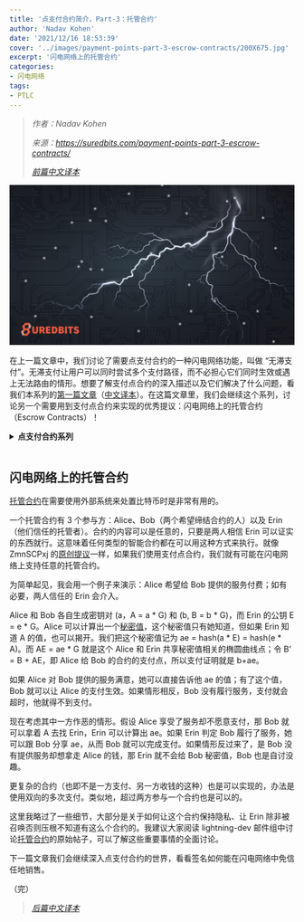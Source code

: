 ```yaml
---
title: '点支付合约简介，Part-3：托管合约'
author: 'Nadav Kohen'
date: '2021/12/16 18:53:39'
cover: '../images/payment-points-part-3-escrow-contracts/200X675.jpg'
excerpt: '闪电网络上的托管合约'
categories:
- 闪电网络
tags:
- PTLC
---
```



> *作者：Nadav Kohen*
>
> *来源：<https://suredbits.com/payment-points-part-3-escrow-contracts/>*
>
> *[前篇中文译本](https://www.btcstudy.org/2021/12/10/payment-points-part-2-stuckless-payments/)*



![Lightning Data](../images/payment-points-part-3-escrow-contracts/200X675.jpg)

在上一篇文章中，我们讨论了需要点支付合约的一种闪电网络功能，叫做 “无滞支付”。无滞支付让用户可以同时尝试多个支付路径，而不必担心它们同时生效或遇上无法路由的情形。想要了解支付点合约的深入描述以及它们解决了什么问题，看我们本系列的[第一篇文章](https://suredbits.com/payment-points-part-1/)（[中文译本](https://www.btcstudy.org/2021/10/26/payment-points-part-1-replacing-HTLC/)）。在这篇文章里，我们会继续这个系列，讨论另一个需要用到支付点合约来实现的优秀提议：闪电网络上的托管合约（Escrow Contracts）！

<details><summary><strong>点支付合约系列</strong></summary>
<a href="https://suredbits.com/payment-points-part-1/">Payment Points Part 1: Replacing HTLCs</a><br>
<a href="https://suredbits.com/payment-points-part-2-stuckless-payments/">Payment Points Part 2: “Stuckless” Payments</a><br>
<a href="https://suredbits.com/payment-points-part-3-escrow-contracts/">Payment Points Part 3: Escrow Contracts</a><br>
<a href="https://suredbits.com/payment-points-part-4-selling-signatures/">Payment Points Part 4: Selling Signatures</a>
</details><br>

## 闪电网络上的托管合约

[托管合约](https://lists.linuxfoundation.org/pipermail/lightning-dev/2019-June/002051.html)在需要使用外部系统来处置比特币时是非常有用的。

一个托管合约有 3 个参与方：Alice、Bob（两个希望缔结合约的人）以及 Erin（他们信任的托管者）。合约的内容可以是任意的，只要是两人相信 Erin 可以证实的东西就行。这意味着任何类型的智能合约都在可以用这种方式来执行。就像 ZmnSCPxj 的[原创提议](https://lists.linuxfoundation.org/pipermail/lightning-dev/2019-June/002028.html)一样，如果我们使用支付点合约，我们就有可能在闪电网络上支持任意的托管合约。

为简单起见，我会用一个例子来演示：Alice 希望给 Bob 提供的服务付费；如有必要，两人信任的 Erin 会介入。

Alice 和 Bob 各自生成密钥对 (a，A = a * G) 和 (b, B = b * G)，而 Erin 的公钥 E = e * G。Alice 可以计算出一个[秘密值](https://en.wikipedia.org/wiki/Diffie%E2%80%93Hellman_key_exchange)，这个秘密值只有她知道，但如果 Erin 知道 A 的值，也可以揭开。我们把这个秘密值记为 ae = hash(a * E) = hash(e * A)。而 AE = ae * G 就是这个 Alice 和 Erin 共享秘密值相关的椭圆曲线点；令 B' = B + AE，即 Alice 给 Bob 的合约的支付点，所以支付证明就是 b+ae。

如果 Alice 对 Bob 提供的服务满意，她可以直接告诉他 ae 的值；有了这个值，Bob 就可以让 Alice 的支付生效。如果情形相反，Bob 没有履行服务，支付就会超时，他就得不到支付。  

现在考虑其中一方作恶的情形。假设 Alice 享受了服务却不愿意支付，那 Bob 就可以拿着 A 去找 Erin，Erin 可以计算出 ae。如果 Erin 判定  Bob 履行了服务，她可以跟 Bob 分享 ae，从而 Bob 就可以完成支付。如果情形反过来了，是 Bob 没有提供服务却想拿走 Alice 的钱，那 Erin 就不会给 Bob 秘密值，Bob 也是自讨没趣。

更复杂的合约（也即不是一方支付、另一方收钱的这种）也是可以实现的，办法是使用双向的多次支付。类似地，超过两方参与一个合约也是可以的。

这里我略过了一些细节，大部分是关于如何让这个合约保持隐私、让 Erin 除非被召唤否则压根不知道有这么个合约的。我建议大家阅读  lightning-dev 邮件组中讨论[托管合约](https://lists.linuxfoundation.org/pipermail/lightning-dev/2019-June/002051.html)的原始帖子，可以了解这些重要事情的全面讨论。

下一篇文章我们会继续深入点支付合约的世界，看看签名如何能在闪电网络中免信任地销售。

（完）

> *[后篇中文译本](https://www.btcstudy.org/2021/12/17/payment-points-part-4-selling-signatures/)*